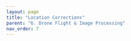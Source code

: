 ```yaml
---
layout: page
title: "Location Corrections"
parent: "6. Drone Flight & Image Processing"
nav_order: 7
---
```


